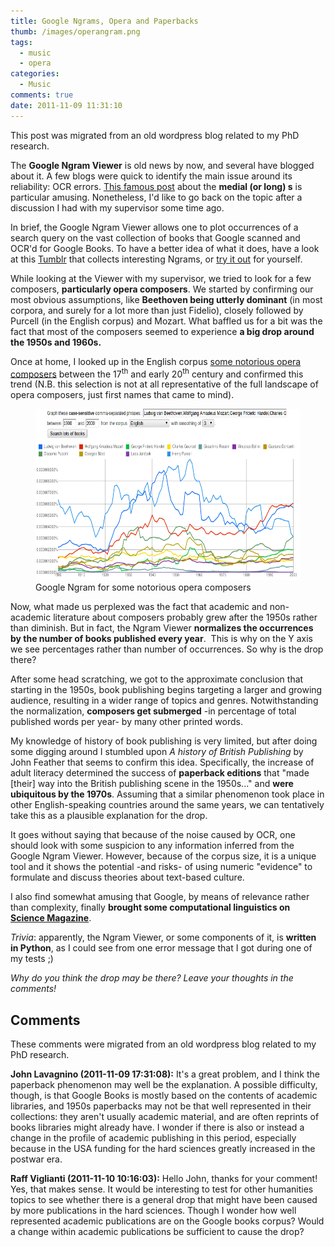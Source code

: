 ```yaml
---
title: Google Ngrams, Opera and Paperbacks
thumb: /images/operangram.png
tags:
  - music
  - opera
categories:
  - Music
comments: true
date: 2011-11-09 11:31:10
---
```


<div class="alert alert-warning" role="alert">This post was migrated from an old wordpress blog related to my PhD research.</div>

The <strong>Google Ngram Viewer</strong> is old news by now, and several have blogged about it. A few blogs were quick to identify the main issue around its reliability: OCR errors. <a href="http://searchengineland.com/when-ocr-goes-bad-googles-ngram-viewer-the-f-word-59181" target="_blank">This famous post</a> about the <strong>medial (or long) s</strong> is particular amusing. Nonetheless, I'd like to go back on the topic after a discussion I had with my supervisor some time ago.

In brief, the Google Ngram Viewer allows one to plot occurrences of a search query on the vast collection of books that Google scanned and OCR'd for Google Books. To have a better idea of what it does, have a look at this <a href="http://ngrams.tumblr.com/" target="_blank">Tumblr</a> that collects interesting Ngrams, or <a href="http://ngrams.googlelabs.com/" target="_blank">try it out</a> for yourself.

While looking at the Viewer with my supervisor, we tried to look for a few composers, <strong>particularly opera composers</strong>. We started by confirming our most obvious assumptions, like <strong>Beethoven being utterly dominant</strong> (in most corpora, and surely for a lot more than just Fidelio), closely followed by Purcell (in the English corpus) and Mozart. What baffled us for a bit was the fact that most of the composers seemed to experience <strong>a big drop around the 1950s and 1960s.</strong>

Once at home, I looked up in the English corpus <a href="http://books.google.com/ngrams/graph?content=Ludwig+van+Beethoven%2CWolfgang+Amadeus+Mozart%2CGeorge+Frideric+Handel%2CCharles+Gounod%2CGioachino+Rossini%2CVincenzo+Bellini%2CGaetano+Donizetti%2CGiacomo+Puccini%2CGeorges+Bizet%2CLeos+Jan%C3%A1cek%2CHenry+Purcell&amp;year_start=1900&amp;year_end=2000&amp;corpus=0&amp;smoothing=3" target="_blank">some notorious opera composers</a> between the 17<sup>th</sup> and early 20<sup>th</sup> century and confirmed this trend (N.B. this selection is not at all representative of the full landscape of opera composers, just first names that came to mind).

<figure class="figure">
  <img class="size-full wp-image-30" title="Google Ngram for some notorious opera composers" src="/images/operangram.png" alt="Google Ngram for some notorious opera composers" width="595" height="274" />
  <figcaption class="figure-caption">Google Ngram for some notorious opera composers</figcaption>
</figure>

Now, what made us perplexed was the fact that academic and non-academic literature about composers probably grew after the 1950s rather than diminish. But in fact, the Ngram Viewer <strong>normalizes the occurrences by the number of books published every year</strong>.  This is why on the Y axis we see percentages rather than number of occurrences. So why is the drop there?

After some head scratching, we got to the approximate conclusion that starting in the 1950s, book publishing begins targeting a larger and growing audience, resulting in a wider range of topics and genres. Notwithstanding the normalization, <strong>composers get submerged</strong> -in percentage of total published words per year- by many other printed words.

My knowledge of history of book publishing is very limited, but after doing some digging around I stumbled upon<em> A history of British Publishing</em> by John Feather that seems to confirm this idea. Specifically, the increase of adult literacy determined the success of <strong>paperback editions</strong> that "made [their] way into the British publishing scene in the 1950s..." and <strong>were ubiquitous by the 1970s</strong>. Assuming that a similar phenomenon took place in other English-speaking countries around the same years, we can tentatively take this as a plausible explanation for the drop.

It goes without saying that because of the noise caused by OCR, one should look with some suspicion to any information inferred from the Google Ngram Viewer. However, because of the corpus size, it is a unique tool and it shows the potential -and risks- of using numeric "evidence" to formulate and discuss theories about text-based culture.

I also find somewhat amusing that Google, by means of relevance rather than complexity, finally <strong>brought some computational linguistics on <a href="http://www.sciencemag.org/content/early/2010/12/15/science.1199644" target="_blank">Science Magazine</a></strong>.

<em>Trivia</em>: apparently, the Ngram Viewer, or some components of it, is <strong>written in Python</strong>, as I could see from one error message that I got during one of my tests ;)

<em>Why do you think the drop may be there? Leave your thoughts in the comments!</em>

## Comments

<div class="alert alert-warning" role="alert">These comments were migrated from an old wordpress blog related to my PhD research.</div>

**John Lavagnino (2011-11-09 17:31:08):** It's a great problem, and I think the paperback phenomenon may well be the explanation. A possible difficulty, though, is that Google Books is mostly based on the contents of academic libraries, and 1950s paperbacks may not be that well represented in their collections: they aren't usually academic material, and are often reprints of books libraries might already have. I wonder if there is also or instead a change in the profile of academic publishing in this period, especially because in the USA funding for the hard sciences greatly increased in the postwar era.

**Raff Viglianti (2011-11-10 10:16:03):** Hello John, thanks for your comment! Yes, that makes sense. It would be interesting to test for other humanities topics to see whether there is a general drop that might have been caused by more publications in the hard sciences. Though I wonder how well represented academic publications are on the Google books corpus? Would a change within academic publications be sufficient to cause the drop?
